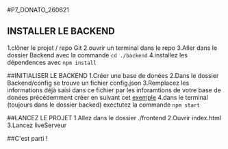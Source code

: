 #P7_DONATO_260621

## INSTALLER LE BACKEND
1.clôner le projet / repo Git
2.ouvrir un terminal dans le repo
3.Aller dans le dossier Backend avec la commande ``cd ./backend``
4.installez les dépendences avec ``npm install``


##INITIALISER LE BACKEND
1.Créer une base de donées
2.Dans le dossier Backend/config se trouve un fichier config.json
3.Remplacez les informations déjà saisi dans ce fichier par les inforamtions de votre base de donées précédemment créer en suivant cet [exemple](https://github.com/CorentinDNT/P7_DONATO_260621/blob/main/backend/config/config.json)
4.dans le terminal (toujours dans le dossier backed) exectutez la commande ``npm start``

##LANCEZ LE PROJET
1.Allez dans le dossier ./frontend
2.Ouvrir index.html
3.Lancez liveServeur

##C'est parti !
